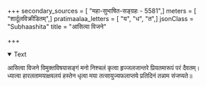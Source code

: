 +++
secondary_sources = [ "महा-सुभाषित-सङ्ग्रहः - 5581",]
meters = [ "शार्दूलविक्रीडितम्",]
pratimaalaa_letters = [ "य", "ध", "त",]
jsonClass = "Subhaashita"
title = "आसित्वा विजने"

+++

<details open><summary>Text</summary>

आसित्वा विजने विमुक्तविषयासङ्गं मनो निश्चलं कृत्वा हृज्जलजान्तरे प्रियतमारूपं परं दैवतम्।  
ध्यात्वा हारलतामयाक्षवलयं हस्तेन धृत्वा मया तत्सायुज्यफलाप्तये प्रतिदिनं तन्नाम संजप्यते॥
</details>
